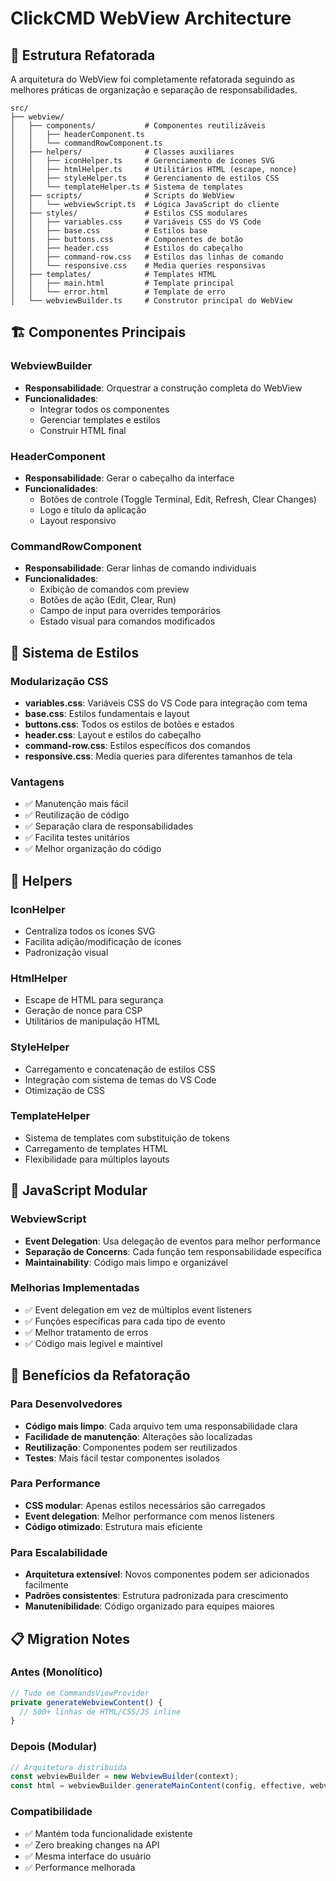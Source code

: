 # ClickCMD WebView Architecture

## 📁 Estrutura Refatorada

A arquitetura do WebView foi completamente refatorada seguindo as melhores práticas de organização e separação de responsabilidades.

```
src/
├── webview/
│   ├── components/           # Componentes reutilizáveis
│   │   ├── headerComponent.ts
│   │   └── commandRowComponent.ts
│   ├── helpers/              # Classes auxiliares
│   │   ├── iconHelper.ts     # Gerenciamento de ícones SVG
│   │   ├── htmlHelper.ts     # Utilitários HTML (escape, nonce)
│   │   ├── styleHelper.ts    # Gerenciamento de estilos CSS
│   │   └── templateHelper.ts # Sistema de templates
│   ├── scripts/              # Scripts do WebView
│   │   └── webviewScript.ts  # Lógica JavaScript do cliente
│   ├── styles/               # Estilos CSS modulares
│   │   ├── variables.css     # Variáveis CSS do VS Code
│   │   ├── base.css          # Estilos base
│   │   ├── buttons.css       # Componentes de botão
│   │   ├── header.css        # Estilos do cabeçalho
│   │   ├── command-row.css   # Estilos das linhas de comando
│   │   └── responsive.css    # Media queries responsivas
│   ├── templates/            # Templates HTML
│   │   ├── main.html         # Template principal
│   │   └── error.html        # Template de erro
│   └── webviewBuilder.ts     # Construtor principal do WebView
```

## 🏗️ Componentes Principais

### WebviewBuilder
- **Responsabilidade**: Orquestrar a construção completa do WebView
- **Funcionalidades**: 
  - Integrar todos os componentes
  - Gerenciar templates e estilos
  - Construir HTML final

### HeaderComponent
- **Responsabilidade**: Gerar o cabeçalho da interface
- **Funcionalidades**:
  - Botões de controle (Toggle Terminal, Edit, Refresh, Clear Changes)
  - Logo e título da aplicação
  - Layout responsivo

### CommandRowComponent
- **Responsabilidade**: Gerar linhas de comando individuais
- **Funcionalidades**:
  - Exibição de comandos com preview
  - Botões de ação (Edit, Clear, Run)
  - Campo de input para overrides temporários
  - Estado visual para comandos modificados

## 🎨 Sistema de Estilos

### Modularização CSS
- **variables.css**: Variáveis CSS do VS Code para integração com tema
- **base.css**: Estilos fundamentais e layout
- **buttons.css**: Todos os estilos de botões e estados
- **header.css**: Layout e estilos do cabeçalho
- **command-row.css**: Estilos específicos dos comandos
- **responsive.css**: Media queries para diferentes tamanhos de tela

### Vantagens
- ✅ Manutenção mais fácil
- ✅ Reutilização de código
- ✅ Separação clara de responsabilidades
- ✅ Facilita testes unitários
- ✅ Melhor organização do código

## 🔧 Helpers

### IconHelper
- Centraliza todos os ícones SVG
- Facilita adição/modificação de ícones
- Padronização visual

### HtmlHelper
- Escape de HTML para segurança
- Geração de nonce para CSP
- Utilitários de manipulação HTML

### StyleHelper
- Carregamento e concatenação de estilos CSS
- Integração com sistema de temas do VS Code
- Otimização de CSS

### TemplateHelper
- Sistema de templates com substituição de tokens
- Carregamento de templates HTML
- Flexibilidade para múltiplos layouts

## 📱 JavaScript Modular

### WebviewScript
- **Event Delegation**: Usa delegação de eventos para melhor performance
- **Separação de Concerns**: Cada função tem responsabilidade específica
- **Maintainability**: Código mais limpo e organizável

### Melhorias Implementadas
- ✅ Event delegation em vez de múltiplos event listeners
- ✅ Funções específicas para cada tipo de evento
- ✅ Melhor tratamento de erros
- ✅ Código mais legível e maintível

## 🚀 Benefícios da Refatoração

### Para Desenvolvedores
- **Código mais limpo**: Cada arquivo tem uma responsabilidade clara
- **Facilidade de manutenção**: Alterações são localizadas
- **Reutilização**: Componentes podem ser reutilizados
- **Testes**: Mais fácil testar componentes isolados

### Para Performance
- **CSS modular**: Apenas estilos necessários são carregados
- **Event delegation**: Melhor performance com menos listeners
- **Código otimizado**: Estrutura mais eficiente

### Para Escalabilidade
- **Arquitetura extensível**: Novos componentes podem ser adicionados facilmente
- **Padrões consistentes**: Estrutura padronizada para crescimento
- **Manutenibilidade**: Código organizado para equipes maiores

## 📋 Migration Notes

### Antes (Monolítico)
```typescript
// Tudo em CommandsViewProvider
private generateWebviewContent() {
  // 500+ linhas de HTML/CSS/JS inline
}
```

### Depois (Modular)
```typescript
// Arquitetura distribuída
const webviewBuilder = new WebviewBuilder(context);
const html = webviewBuilder.generateMainContent(config, effective, webview);
```

### Compatibilidade
- ✅ Mantém toda funcionalidade existente
- ✅ Zero breaking changes na API
- ✅ Mesma interface do usuário
- ✅ Performance melhorada
